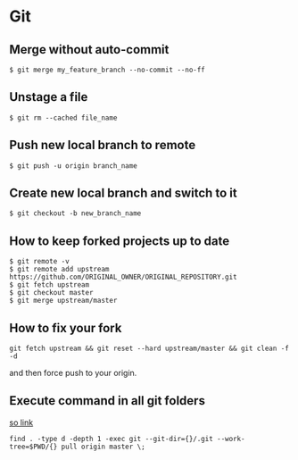 # Git

## Merge without auto-commit

```
$ git merge my_feature_branch --no-commit --no-ff
```

## Unstage a file

```
$ git rm --cached file_name
```

## Push new local branch to remote

```
$ git push -u origin branch_name
```

## Create new local branch and switch to it

```
$ git checkout -b new_branch_name
```

## How to keep forked projects up to date

```
$ git remote -v
$ git remote add upstream https://github.com/ORIGINAL_OWNER/ORIGINAL_REPOSITORY.git
$ git fetch upstream
$ git checkout master
$ git merge upstream/master
```

## How to fix your fork

```
git fetch upstream && git reset --hard upstream/master && git clean -f -d
```

and then force push to your origin.

## Execute command in all git folders

[so link](http://stackoverflow.com/questions/3497123/run-git-pull-over-all-subdirectories)

```
find . -type d -depth 1 -exec git --git-dir={}/.git --work-tree=$PWD/{} pull origin master \;
```
